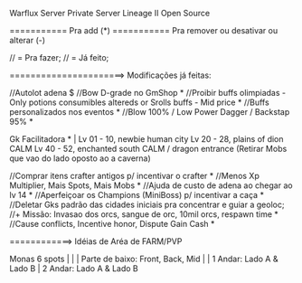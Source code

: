  Warflux Server
Private Server Lineage II Open Source

=========== Pra add (*)
=========== Pra remover ou desativar ou alterar (-)

// = Pra fazer;
// = Já feito;

======================> Modificações já feitas:

//Autolot adena $
//Bow D-grade no GmShop *
//Proibir buffs olimpiadas - Only potions consumibles altereds or Srolls buffs - Mid price *
//Buffs personalizados nos eventos *
//Blow 100% / Low Power Dagger / Backstap 95% *

Gk Facilitadora *
|
Lv 01 - 10, newbie human city
Lv 20 - 28, plains of dion CALM
Lv 40 - 52, enchanted south CALM / dragon entrance 
(Retirar Mobs que vao do lado oposto ao a caverna)

//Comprar itens crafter antigos p/ incentivar o crafter *
//Menos Xp Multiplier, Mais Spots, Mais Mobs *
//Ajuda de custo de adena ao chegar ao lv 14 *
//Aperfeiçoar os Champions (MiniBoss) p/ incentivar a caça *
//Deletar Gks padrão das cidades iniciais pra concentrar e guiar a geoloc;
//+ Missão: Invasao dos orcs, sangue de orc, 10mil orcs, respawn time *
//Cause conflicts, Incentive honor, Dispute Gain Cash *

============> Idéias de Aréa de FARM/PVP

Monas 6 spots
|
|
| Parte de baixo: Front, Back, Mid 
|
| 1 Andar: Lado A & Lado B
| 2 Andar: Lado A & Lado B
